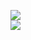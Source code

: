 [![](https://img.shields.io/badge/Made%20With-Github%20Spray-lightgrey.svg?style=for-the-badge&logo=github)](https://github.com/Annihil/github-spray#11774)  
[![](https://i.imgur.com/2DrTn0Z.gif)](https://github.com/Annihil/github-spray)